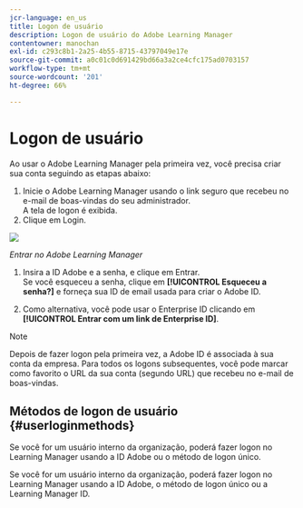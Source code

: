 ```yaml
---
jcr-language: en_us
title: Logon de usuário
description: Logon de usuário do Adobe Learning Manager
contentowner: manochan
exl-id: c293c8b1-2a25-4b55-8715-43797049e17e
source-git-commit: a0c01c0d691429bd66a3a2ce4cfc175ad0703157
workflow-type: tm+mt
source-wordcount: '201'
ht-degree: 66%

---
```


# Logon de usuário

Ao usar o Adobe Learning Manager pela primeira vez, você precisa criar sua conta seguindo as etapas abaixo:

1. Inicie o Adobe Learning Manager usando o link seguro que recebeu no e-mail de boas-vindas do seu administrador.\
   A tela de logon é exibida.
1. Clique em Login.

![](assets/adobeid-signin.png)

*Entrar no Adobe Learning Manager*

1. Insira a ID Adobe e a senha, e clique em Entrar.\
   Se você esqueceu a senha, clique em **[!UICONTROL Esqueceu a senha?]** e forneça sua ID de email usada para criar o Adobe ID.

1. Como alternativa, você pode usar o Enterprise ID clicando em **[!UICONTROL Entrar com um link de Enterprise ID]**.

>[!NOTE]
>
>Depois de fazer logon pela primeira vez, a Adobe ID é associada à sua conta da empresa. Para todos os logons subsequentes, você pode marcar como favorito o URL da sua conta (segundo URL) que recebeu no e-mail de boas-vindas.

## Métodos de logon de usuário {#userloginmethods}

Se você for um usuário interno da organização, poderá fazer logon no Learning Manager usando a ID Adobe ou o método de logon único.

Se você for um usuário interno da organização, poderá fazer logon no Learning Manager usando a ID Adobe, o método de logon único ou a Learning Manager ID.

